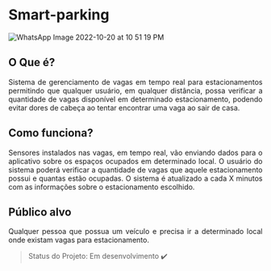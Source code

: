 # Smart-parking
![WhatsApp Image 2022-10-20 at 10 51 19 PM](https://user-images.githubusercontent.com/49694646/197092516-771f0eb2-50c1-4816-8f56-bb6e0552ea15.jpeg)
## O Que é?
<p align="justify">Sistema de gerenciamento de vagas em tempo real para estacionamentos permitindo que qualquer usuário, em qualquer distância, possa verificar a quantidade de vagas disponível em determinado estacionamento,  podendo evitar dores de cabeça ao tentar encontrar uma vaga ao sair de casa.</p>

## Como funciona?
<p align="justify">Sensores instalados nas vagas, em tempo real, vão enviando dados para o aplicativo sobre os espaços ocupados em determinado local. O usuário do sistema poderá verificar a quantidade de vagas que aquele estacionamento possui e quantas estão ocupadas. O sistema é atualizado a cada X minutos com as informações sobre o estacionamento escolhido.</p>

## Público alvo
<p align="justify">Qualquer pessoa que possua um veículo e precisa ir a determinado local onde existam vagas para estacionamento. </p>

> Status do Projeto: Em desenvolvimento :heavy_check_mark:
